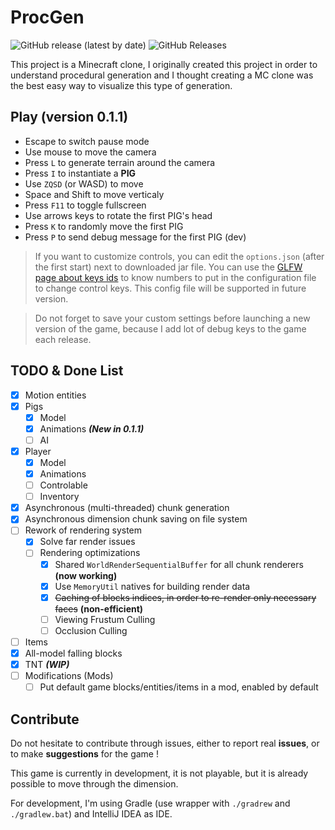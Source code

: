 # ProcGen

![GitHub release (latest by date)](https://img.shields.io/github/v/release/mindstorm38/proc-gen)
![GitHub Releases](https://img.shields.io/github/downloads/mindstorm38/proc-gen/latest/total)

This project is a Minecraft clone, I originally created this project
in order to understand procedural generation and I thought creating
a MC clone was the best easy way to visualize this type of
generation.

## Play (version 0.1.1)

- Escape to switch pause mode
- Use mouse to move the camera
- Press `L` to generate terrain around the camera
- Press `I` to instantiate a **PIG**
- Use `ZQSD` (or WASD) to move
- Space and Shift to move verticaly
- Press `F11` to toggle fullscreen
- Use arrows keys to rotate the first PIG's head
- Press `K` to randomly move the first PIG
- Press `P` to send debug message for the first PIG (dev)

> If you want to customize controls, you can edit the `options.json` (after the first start) next to downloaded jar file.
> You can use the [GLFW page about keys ids](https://www.glfw.org/docs/latest/group__keys.html) to know numbers to put in the configuration file to change control keys.
> This config file will be supported in future version.

> Do not forget to save your custom settings before launching a new version of the game, because I add lot of debug keys to the game each release.

## TODO & Done List

- [x] Motion entities
- [x] Pigs
  - [x] Model
  - [x] Animations ***(New in 0.1.1)***
  - [ ] AI
- [x] Player
  - [x] Model
  - [x] Animations
  - [ ] Controlable
  - [ ] Inventory
- [x] Asynchronous (multi-threaded) chunk generation
- [x] Asynchronous dimension chunk saving on file system
- [ ] Rework of rendering system
  - [x] Solve far render issues
  - [ ] Rendering optimizations
    - [x] Shared `WorldRenderSequentialBuffer` for all chunk renderers **(now working)**
    - [x] Use `MemoryUtil` natives for building render data
    - [x] ~~Caching of blocks indices, in order to re-render only necessary faces~~ **(non-efficient)**
    - [ ] Viewing Frustum Culling
    - [ ] Occlusion Culling
- [ ] Items
- [x] All-model falling blocks
- [x] TNT ***(WIP)***
- [ ] Modifications (Mods)
  - [ ] Put default game blocks/entities/items in a mod, enabled by default

## Contribute

Do not hesitate to contribute through issues, either to report real **issues**, or to make **suggestions** for the game !

This game is currently in development, it is not playable, but it is
already possible to move through the dimension.

For development, I'm using Gradle (use wrapper with `./gradrew` and `./gradlew.bat`) and IntelliJ IDEA as IDE.